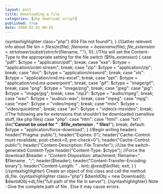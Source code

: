 ```yaml
---
layout: post
title: Downloading a file
categories: [php download script]
published: true
date: 2009-02-01 08:24
---
```

{syntaxhighlighter class="php"} 404 File not found!"); } //Gather relevent info about file $len = filesize($file); $filename = basename($file); $file\_extension = strtolower(substr(strrchr($filename, "."), 1)); //This will set the Content-Type to the appropriate setting for the file switch ($file\_extension) { case "pdf": $ctype = "application/pdf"; break; case "exe": $ctype = "application/octet-stream"; break; case "zip": $ctype = "application/zip"; break; case "doc": $ctype = "application/msword"; break; case "xls": $ctype = "application/vnd.ms-excel"; break; case "ppt": $ctype = "application/vnd.ms-powerpoint"; break; case "gif": $ctype = "image/gif"; break; case "png": $ctype = "image/png"; break; case "jpeg": case "jpg": $ctype = "image/jpg"; break; case "mp3": $ctype = "audio/mpeg"; break; case "wav": $ctype = "audio/x-wav"; break; case "mpeg": case "mpg": case "mpe": $ctype = "video/mpeg"; break; case "mov": $ctype = "video/quicktime"; break; case "avi": $ctype = "video/x-msvideo"; break; //The following are for extensions that shouldn't be downloaded (sensitive stuff, like php files) case "php": case "htm": case "html": case "txt": die("**Cannot be used for " . $file\_extension . " files!**"); break; default: $ctype = "application/force-download"; } //Begin writing headers header("Pragma: public"); header("Expires: 0"); header("Cache-Control: must-revalidate, post-check=0, pre-check=0"); header("Cache-Control: public"); header("Content-Description: File Transfer"); //Use the switch-generated Content-Type header("Content-Type: $ctype"); //Force the download $header = "Content-Disposition: attachment; filename=" . $filename . ";"; header($header); header("Content-Transfer-Encoding: binary"); header("Content-Length: " . $len); @readfile($file); exit; } } {/syntaxhighlighter} Create an object of this class and call the method dl\_file. {syntaxhighlighter class="php"} $dwnldObj = new Download(); $dwnldObj-\>dl\_file("full path of the file in server"); {/syntaxhighlighter} Note : Give the complete path of file . Else it may cause errors.  
